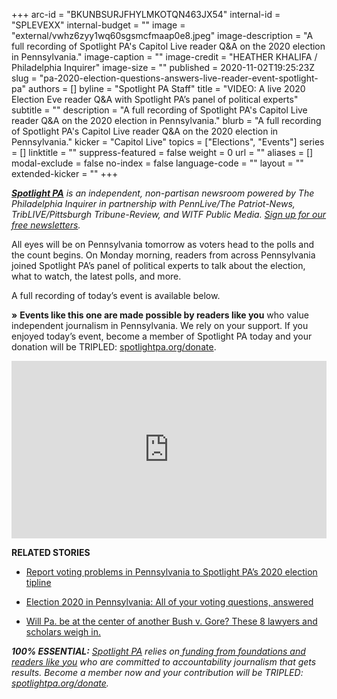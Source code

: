 +++
arc-id = "BKUNBSURJFHYLMKOTQN463JX54"
internal-id = "SPLEVEXX"
internal-budget = ""
image = "external/vwhz6zyy1wq60sgsmcfmaap0e8.jpeg"
image-description = "A full recording of Spotlight PA's Capitol Live reader Q&A on the 2020 election in Pennsylvania."
image-caption = ""
image-credit = "HEATHER KHALIFA / Philadelphia Inquirer"
image-size = ""
published = 2020-11-02T19:25:23Z
slug = "pa-2020-election-questions-answers-live-reader-event-spotlight-pa"
authors = []
byline = "Spotlight PA Staff"
title = "VIDEO: A live 2020 Election Eve reader Q&A with Spotlight PA’s panel of political experts"
subtitle = ""
description = "A full recording of Spotlight PA's Capitol Live reader Q&A on the 2020 election in Pennsylvania."
blurb = "A full recording of Spotlight PA's Capitol Live reader Q&A on the 2020 election in Pennsylvania."
kicker = "Capitol Live"
topics = ["Elections", "Events"]
series = []
linktitle = ""
suppress-featured = false
weight = 0
url = ""
aliases = []
modal-exclude = false
no-index = false
language-code = ""
layout = ""
extended-kicker = ""
+++

<a href="https://www.spotlightpa.org/"><i><b>Spotlight PA</b></i></a><i> is an independent, non-partisan newsroom powered by The Philadelphia Inquirer in partnership with PennLive/The Patriot-News, TribLIVE/Pittsburgh Tribune-Review, and WITF Public Media. </i><a href="https://www.spotlightpa.org/newsletters"><i>Sign up for our free newsletters</i></a><i>.</i>

All eyes will be on Pennsylvania tomorrow as voters head to the polls and the count begins. On Monday morning, readers from across Pennsylvania joined Spotlight PA’s panel of political experts to talk about the election, what to watch, the latest polls, and more.

A full recording of today’s event is available below.

<b>»</b> <b>Events like this one are made possible by readers like you</b> who value independent journalism in Pennsylvania. We rely on your support. If you enjoyed today’s event, become a member of Spotlight PA today and your donation will be TRIPLED: <a href="http://spotlightpa.org/donate" target=_blank>spotlightpa.org/donate</a>.

<p align="center"><div style="padding:56.25% 0 0 0;position:relative;"><iframe src="https://player.vimeo.com/video/474779897?color=ffcb05&title=0&byline=0" style="position:absolute;top:0;left:0;width:100%;height:100%;" frameborder="0" allow="autoplay; fullscreen" allowfullscreen></iframe></div><script src="https://player.vimeo.com/api/player.js"></script></p>

<b>RELATED STORIES</b>

- <a href="https://www.spotlightpa.org/news/2020/10/pa-2020-election-day-voting-problems-machines-ballots-lawsuits/">Report voting problems in Pennsylvania to Spotlight PA’s 2020 election tipline</a>

- <a href="https://www.spotlightpa.org/news/2020/10/pa-election-voting-questions-answered-mail-ballot/" target=_blank>Election 2020 in Pennsylvania: All of your voting questions, answered</a>

- <a href="https://www.spotlightpa.org/news/2020/10/pa-bush-gore-election-lawsuits-postmarks-hanging-chads/" target=_blank>Will Pa. be at the center of another Bush v. Gore? These 8 lawyers and scholars weigh in.</a>

<i><b>100% ESSENTIAL:</b></i><i> </i><a href="https://www.spotlightpa.org/"><i>Spotlight PA</i></a><i> relies on</i><a href="https://www.spotlightpa.org/support"><i> funding from foundations and readers like you</i></a><i> who are committed to accountability journalism that gets results. Become a member now and your contribution will be TRIPLED: </i><a href="http://spotlightpa.org/donate"><i>spotlightpa.org/donate</i></a><i>.</i>
